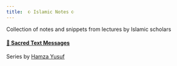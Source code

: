 ```yaml
---
title:  ☪️ Islamic Notes ☪️
---
```

Collection of notes and snippets from lectures by Islamic scholars

#### [📖 Sacred Text Messages ](Sacred-Text-Messages/STM-Main-Page.md)
 Series by 	[Hamza Yusuf](https://en.wikipedia.org/wiki/Hamza_Yusuf)








